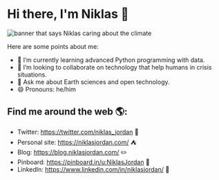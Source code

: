 # Hi there, I'm Niklas 👋

<img src="https://pbs.twimg.com/profile_banners/52870331/1560783813/1500x500" alt="banner that says Niklas caring about the climate">

Here are some points about me:
- 🌱 I’m currently learning advanced Python programming with data.
- 👯 I’m looking to collaborate on technology that help humans in crisis situations.
- 💬 Ask me about Earth sciences and open technology.
- 😄 Pronouns: he/him

## Find me around the web 🌎:
- Twitter: <a href="https://twitter.com/niklas_jordan">https://twitter.com/niklas_jordan</a> 🦆
- Personal site: <a href="https://niklasjordan.com/">https://niklasjordan.com/</a> ⛺️
- Blog: <a href="https://blog.niklasjordan.com/">https://blog.niklasjordan.com/</a> ✏️
- Pinboard: <a href="https://pinboard.in/u:NiklasJordan">https://pinboard.in/u:NiklasJordan</a> 🔗
- LinkedIn: <a href="https://www.linkedin.com/in/niklasjordan/">https://www.linkedin.com/in/niklasjordan/</a> 💼
